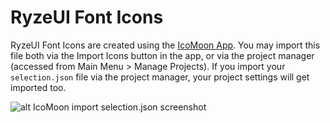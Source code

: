 # RyzeUI Font Icons

RyzeUI Font Icons are created using the [IcoMoon App](https://icomoon.io). You may import this file both via the Import Icons button in the app, or via the project manager (accessed from Main Menu > Manage Projects). If you import your `selection.json` file via the project manager, your project settings will get imported too.

![alt IcoMoon import selection.json screenshot](https://s3.amazonaws.com/f.cl.ly/items/3B2y1Y1L2b3V3A2D2g0O/Screen%20Shot%202015-06-23%20at%2013.44.45.png)

